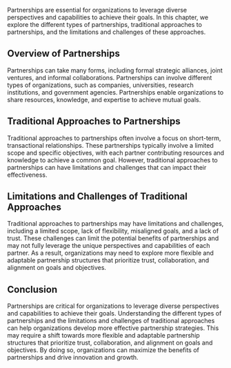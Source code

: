 
Partnerships are essential for organizations to leverage diverse perspectives and capabilities to achieve their goals. In this chapter, we explore the different types of partnerships, traditional approaches to partnerships, and the limitations and challenges of these approaches.

Overview of Partnerships
------------------------

Partnerships can take many forms, including formal strategic alliances, joint ventures, and informal collaborations. Partnerships can involve different types of organizations, such as companies, universities, research institutions, and government agencies. Partnerships enable organizations to share resources, knowledge, and expertise to achieve mutual goals.

Traditional Approaches to Partnerships
--------------------------------------

Traditional approaches to partnerships often involve a focus on short-term, transactional relationships. These partnerships typically involve a limited scope and specific objectives, with each partner contributing resources and knowledge to achieve a common goal. However, traditional approaches to partnerships can have limitations and challenges that can impact their effectiveness.

Limitations and Challenges of Traditional Approaches
----------------------------------------------------

Traditional approaches to partnerships may have limitations and challenges, including a limited scope, lack of flexibility, misaligned goals, and a lack of trust. These challenges can limit the potential benefits of partnerships and may not fully leverage the unique perspectives and capabilities of each partner. As a result, organizations may need to explore more flexible and adaptable partnership structures that prioritize trust, collaboration, and alignment on goals and objectives.

Conclusion
----------

Partnerships are critical for organizations to leverage diverse perspectives and capabilities to achieve their goals. Understanding the different types of partnerships and the limitations and challenges of traditional approaches can help organizations develop more effective partnership strategies. This may require a shift towards more flexible and adaptable partnership structures that prioritize trust, collaboration, and alignment on goals and objectives. By doing so, organizations can maximize the benefits of partnerships and drive innovation and growth.
